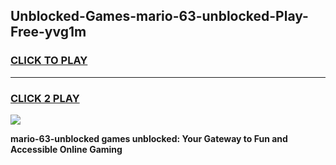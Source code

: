 
## Unblocked-Games-mario-63-unblocked-Play-Free-yvg1m
<h3>
<a href="https://premium76.site?title=mario-63-unblocked&ref=23A">CLICK TO PLAY</a></h3>
<hr>

<h3>
<a href="https://premium76.site?title=mario-63-unblocked&ref=23A">CLICK 2 PLAY</a>
  
</h3>

<a href="https://premium76.site?title=mario-63-unblocked&ref=23A"><img src="https://clearcache.store/games.png"></a>


**mario-63-unblocked games unblocked: Your Gateway to Fun and Accessible Online Gaming**
